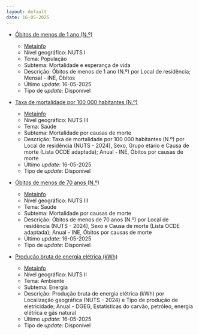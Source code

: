 ```yaml
---
layout: default
date: 16-05-2025
---
```

* [Óbitos de menos de 1 ano (N.º)](https://www.ine.pt/xportal/xmain?xpid=INE&xpgid=ine_indicadores&indOcorrCod=0007533&contexto=bd&selTab=tab2)
  * [Metainfo](https://www.ine.pt/bddXplorer/htdocs/minfo.jsp?var_cd=0007533&lingua=PT)
  * Nível geográfico: NUTS I
  * Tema: População
  * Subtema: Mortalidade e esperança de vida
  * Descrição: Óbitos de menos de 1 ano (N.º) por Local de residência; Mensal - INE, Óbitos
  * Último _update_: 16-05-2025
  * Tipo de _update_: Disponível

* [Taxa de mortalidade por 100 000 habitantes (N.º)](https://www.ine.pt/xportal/xmain?xpid=INE&xpgid=ine_indicadores&indOcorrCod=0014425&contexto=bd&selTab=tab2)
  * [Metainfo](https://www.ine.pt/bddXplorer/htdocs/minfo.jsp?var_cd=0014425&lingua=PT)
  * Nível geográfico: NUTS III
  * Tema: Saúde
  * Subtema: Mortalidade por causas de morte
  * Descrição: Taxa de mortalidade por 100 000 habitantes (N.º) por Local de residência (NUTS - 2024), Sexo, Grupo etário e Causa de morte (Lista OCDE adaptada); Anual - INE, Óbitos por causas de morte
  * Último _update_: 16-05-2025
  * Tipo de _update_: Disponível

* [Óbitos de menos de 70 anos (N.º)](https://www.ine.pt/xportal/xmain?xpid=INE&xpgid=ine_indicadores&indOcorrCod=0014423&contexto=bd&selTab=tab2)
  * [Metainfo](https://www.ine.pt/bddXplorer/htdocs/minfo.jsp?var_cd=0014423&lingua=PT)
  * Nível geográfico: NUTS III
  * Tema: Saúde
  * Subtema: Mortalidade por causas de morte
  * Descrição: Óbitos de menos de 70 anos (N.º) por Local de residência (NUTS - 2024), Sexo e Causa de morte (Lista OCDE adaptada); Anual - INE, Óbitos por causas de morte
  * Último _update_: 16-05-2025
  * Tipo de _update_: Disponível

* [Produção bruta de energia elétrica (kWh)](https://www.ine.pt/xportal/xmain?xpid=INE&xpgid=ine_indicadores&indOcorrCod=0014424&contexto=bd&selTab=tab2)
  * [Metainfo](https://www.ine.pt/bddXplorer/htdocs/minfo.jsp?var_cd=0014424&lingua=PT)
  * Nível geográfico: NUTS II
  * Tema: Ambiente
  * Subtema: Energia
  * Descrição: Produção bruta de energia elétrica (kWh) por Localização geográfica (NUTS - 2024) e Tipo de produção de eletricidade; Anual - DGEG, Estatísticas do carvão, petróleo, energia elétrica e gás natural
  * Último _update_: 16-05-2025
  * Tipo de _update_: Disponível

